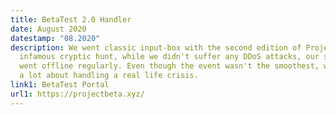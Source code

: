 ```yaml
---
title: BetaTest 2.0 Handler
date: August 2020
datestamp: "08.2020"
description: We went classic input-box with the second edition of ProjectBeta's
  infamous cryptic hunt, while we didn't suffer any DDoS attacks, our servers
  went offline regularly. Even though the event wasn't the smoothest, we learnt
  a lot about handling a real life crisis.
link1: BetaTest Portal
url1: https://projectbeta.xyz/
---
```

